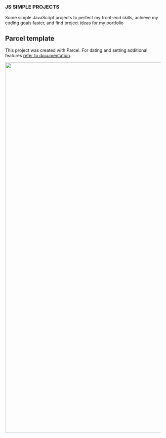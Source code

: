 ### JS SIMPLE PROJECTS

Some simple JavaScript projects to perfect my front-end skills, achieve my
coding goals faster, and find project ideas for my portfolio

## Parcel template

This project was created with Parcel. For dating and setting additional features
[refer to documentation](https://parceljs.org/).

<div align="center">
  <img src="https://ik.imagekit.io/irinavn2011/1.png?updatedAt=1684583071180" width="1200" height="auto"/>
</div>
